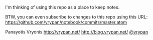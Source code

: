 I'm thinking of using this repo as a place to keep notes.

BTW, you can even subscribe to changes to this repo using this URL: https://github.com/vrypan/notebook/commits/master.atom

Panayotis Vryonis
http://vrypan.net/
http://blog.vrypan.net/
[@vrypan](https://twitter.com/vrypan)
